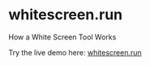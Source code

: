 # whitescreen.run

How a White Screen Tool Works

Try the live demo here: [whitescreen.run](https://whitescreen.run)
